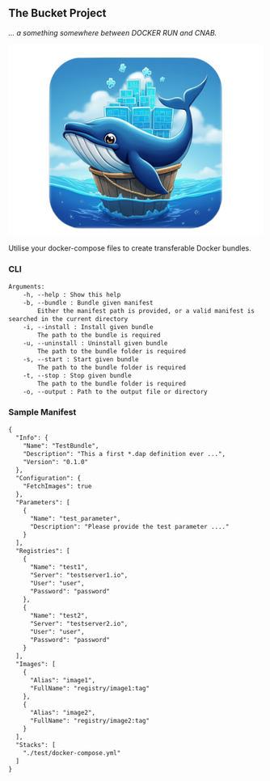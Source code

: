## The Bucket Project

 *... a something somewhere between DOCKER RUN and CNAB.*

![logo](https://github.com/martinstanek/bucket/blob/develop/misc/logo.png?raw=true)

Utilise your docker-compose files to create transferable Docker bundles.

### CLI

```
Arguments:
    -h, --help : Show this help
    -b, --bundle : Bundle given manifest
        Either the manifest path is provided, or a valid manifest is searched in the current directory
    -i, --install : Install given bundle
        The path to the bundle is required
    -u, --uninstall : Uninstall given bundle
        The path to the bundle folder is required
    -s, --start : Start given bundle
        The path to the bundle folder is required
    -t, --stop : Stop given bundle
        The path to the bundle folder is required
    -o, --output : Path to the output file or directory
```

### Sample Manifest

```
{
  "Info": {
    "Name": "TestBundle",
    "Description": "This a first *.dap definition ever ...",
    "Version": "0.1.0"
  },
  "Configuration": {
    "FetchImages": true
  },
  "Parameters": [
    {
      "Name": "test_parameter",
      "Description": "Please provide the test parameter ...."
    }
  ],
  "Registries": [
    {
      "Name": "test1",
      "Server": "testserver1.io",
      "User": "user",
      "Password": "password"
    },
    {
      "Name": "test2",
      "Server": "testserver2.io",
      "User": "user",
      "Password": "password"
    }
  ],
  "Images": [
    {
      "Alias": "image1",
      "FullName": "registry/image1:tag"
    },
    {
      "Alias": "image2",
      "FullName": "registry/image2:tag"
    }
  ],
  "Stacks": [
    "./test/docker-compose.yml"
  ]
}
```


